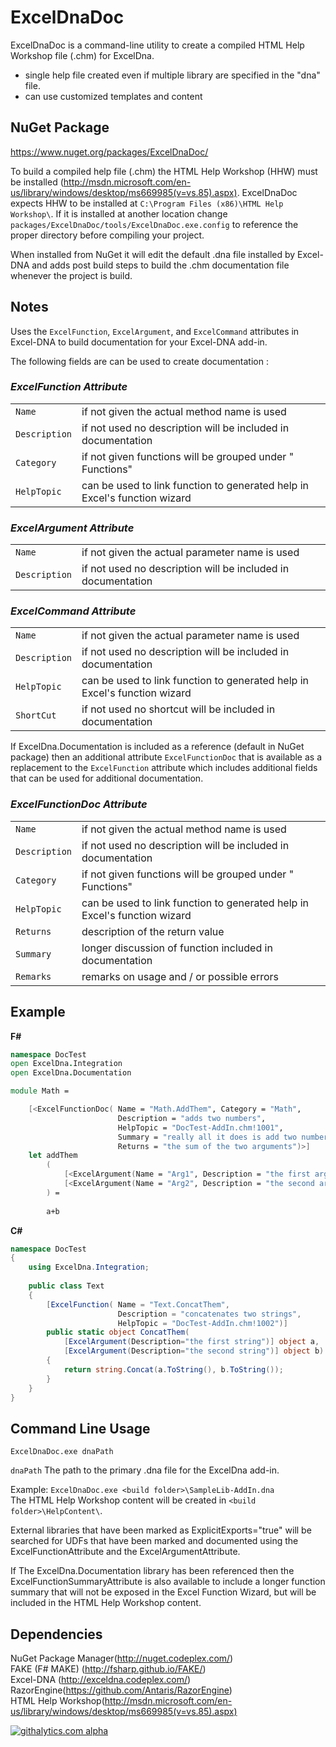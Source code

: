 ﻿ExcelDnaDoc
===================
ExcelDnaDoc is a command-line utility to create a compiled HTML Help Workshop file (.chm) for ExcelDna.

* single help file created even if multiple library are specified in the "dna" file.  
* can use customized templates and content


NuGet Package
------------------
https://www.nuget.org/packages/ExcelDnaDoc/

To build a compiled help file (.chm) the HTML Help Workshop (HHW) must be installed 
(http://msdn.microsoft.com/en-us/library/windows/desktop/ms669985(v=vs.85).aspx).
ExcelDnaDoc expects HHW to be installed at `C:\Program Files (x86)\HTML Help Workshop\`. 
If it is installed at another location change `packages/ExcelDnaDoc/tools/ExcelDnaDoc.exe.config` 
to reference the proper directory before compiling your project.  

When installed from NuGet it will edit the default .dna file installed by Excel-DNA and adds post 
build steps to build the .chm documentation file whenever the project is build.

Notes
------------------

Uses the `ExcelFunction`, `ExcelArgument`, and `ExcelCommand` attributes in Excel-DNA to build 
documentation for your Excel-DNA add-in.  

The following fields are can be used to create documentation :  

### _ExcelFunction Attribute_
|					|																			|
| ----------------- | ------------------------------------------------------------------------- |
| `Name`			| if not given the actual method name is used								|
| `Description`		| if not used no description will be included in documentation				|
| `Category`		| if not given functions will be grouped under "*<project name>* Functions" | 
| `HelpTopic`		| can be used to link function to generated help in Excel's function wizard | 

### _ExcelArgument Attribute_
|					|																			|
| ----------------- | ------------------------------------------------------------------------- |
| `Name`			| if not given the actual parameter name is used							|
| `Description`		| if not used no description will be included in documentation				|

### _ExcelCommand Attribute_  
|					|																			|
| ----------------- | ------------------------------------------------------------------------- |
| `Name`			| if not given the actual parameter name is used							|
| `Description`		| if not used no description will be included in documentation				|
| `HelpTopic`		| can be used to link function to generated help in Excel's function wizard |
| `ShortCut`		| if not used no shortcut will be included in documentation					|

If ExcelDna.Documentation is included as a reference (default in NuGet package) then an additional 
attribute `ExcelFunctionDoc` that is available as a replacement  to the `ExcelFunction` attribute 
which includes additional fields that can be used for additional documentation.

### _ExcelFunctionDoc Attribute_
|					|																			|
| ----------------- | ------------------------------------------------------------------------- |
| `Name`			| if not given the actual method name is used								|
| `Description`		| if not used no description will be included in documentation				|
| `Category`		| if not given functions will be grouped under "*<project name>* Functions" | 
| `HelpTopic`		| can be used to link function to generated help in Excel's function wizard | 
| `Returns`			| description of the return value											|
| `Summary`			| longer discussion of function included in documentation					|  
| `Remarks`			| remarks on usage and / or possible errors									|


Example
------------------

**F#**
```fsharp
namespace DocTest
open ExcelDna.Integration
open ExcelDna.Documentation

module Math =

    [<ExcelFunctionDoc( Name = "Math.AddThem", Category = "Math", 
                        Description = "adds two numbers", 
                        HelpTopic = "DocTest-AddIn.chm!1001",
						Summary = "really all it does is add two number ... I promise.",
						Returns = "the sum of the two arguments")>]
    let addThem
        (
            [<ExcelArgument(Name = "Arg1", Description = "the first argument")>]a,
            [<ExcelArgument(Name = "Arg2", Description = "the second argument")>]b
        ) = 
        
        a+b
```

**C#**
```csharp
namespace DocTest
{
    using ExcelDna.Integration;
    
    public class Text 
    {
        [ExcelFunction( Name = "Text.ConcatThem", 
                        Description = "concatenates two strings", 
                        HelpTopic = "DocTest-AddIn.chm!1002")]
        public static object ConcatThem(
            [ExcelArgument(Description="the first string")] object a, 
            [ExcelArgument(Description="the second string")] object b)
        {
            return string.Concat(a.ToString(), b.ToString());
        }
    }
}
```

Command Line Usage
------------------
    ExcelDnaDoc.exe dnaPath  
`dnaPath` The path to the primary .dna file for the ExcelDna add-in.  

Example: `ExcelDnaDoc.exe <build folder>\SampleLib-AddIn.dna`  
         The HTML Help Workshop content will be created in `<build folder>\HelpContent\`.  

External libraries that have been marked as ExplicitExports="true" will be searched for UDFs 
that have been marked and documented using the ExcelFunctionAttribute and the ExcelArgumentAttribute.  

If The ExcelDna.Documentation library has been referenced then the ExcelFunctionSummaryAttribute 
is also available to include a longer function summary that will not be exposed in the Excel Function 
Wizard, but will be included in the HTML Help Workshop content.  

Dependencies
------------------
 NuGet Package Manager(http://nuget.codeplex.com/)  
 FAKE (F# MAKE) (http://fsharp.github.io/FAKE/)  
 Excel-DNA (http://exceldna.codeplex.com/)  
 RazorEngine(https://github.com/Antaris/RazorEngine)  
 HTML Help Workshop(http://msdn.microsoft.com/en-us/library/windows/desktop/ms669985(v=vs.85).aspx)  

[![githalytics.com alpha](https://cruel-carlota.pagodabox.com/6d1b41edf1ed32e109771bb99bbe87bd "githalytics.com")](http://githalytics.com/mndrake/ExcelDnaDoc)
